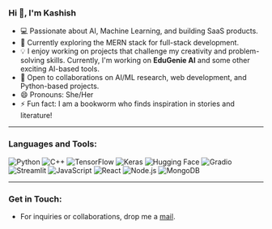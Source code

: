 ### Hi 👋, I'm Kashish

- 💻 Passionate about AI, Machine Learning, and building SaaS products.
- 🌱 Currently exploring the MERN stack for full-stack development.
- 💡 I enjoy working on projects that challenge my creativity and problem-solving skills. Currently, I'm working on **EduGenie AI** and some other exciting AI-based tools.
- 💞️ Open to collaborations on AI/ML research, web development, and Python-based projects.
- 😄 Pronouns: She/Her
- ⚡ Fun fact: I am a bookworm who finds inspiration in stories and literature!
---

### Languages and Tools:
![Python](https://img.shields.io/badge/Python-3776AB?style=for-the-badge&logo=python&logoColor=white)
![C++](https://img.shields.io/badge/C%2B%2B-00599C?style=for-the-badge&logo=c%2B%2B&logoColor=white)
![TensorFlow](https://img.shields.io/badge/TensorFlow-FF6F00?style=for-the-badge&logo=tensorflow&logoColor=white)
![Keras](https://img.shields.io/badge/Keras-D00000?style=for-the-badge&logo=keras&logoColor=white)
![Hugging Face](https://img.shields.io/badge/Hugging%20Face-FFD700?style=for-the-badge&logo=huggingface&logoColor=black)
![Gradio](https://img.shields.io/badge/Gradio-009688?style=for-the-badge&logo=gradle&logoColor=white)
![Streamlit](https://img.shields.io/badge/Streamlit-FF4B4B?style=for-the-badge&logo=streamlit&logoColor=white)
![JavaScript](https://img.shields.io/badge/JavaScript-F7DF1E?style=for-the-badge&logo=javascript&logoColor=black)
![React](https://img.shields.io/badge/React-61DAFB?style=for-the-badge&logo=react&logoColor=black)
![Node.js](https://img.shields.io/badge/Node.js-339933?style=for-the-badge&logo=node.js&logoColor=white)
![MongoDB](https://img.shields.io/badge/MongoDB-47A248?style=for-the-badge&logo=mongodb&logoColor=white)

---

### Get in Touch:
- For inquiries or collaborations, drop me a [mail](gkashish248@gmail.com).

